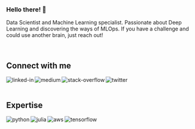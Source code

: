### Hello there! 👋
Data Scientist and Machine Learning specialist. Passionate about Deep Learning and discovering the ways of MLOps. If you have a challenge and could use another brain, just reach out!

<br>

## Connect with me


[<img align="left" alt="linked-in" src="https://img.shields.io/badge/linkedin-%230077B5.svg?&style=for-the-badge&logo=linkedin&logoColor=white"/>](https://www.linkedin.com/in/ignaciopastorsanchez/)
[<img align="left" alt="medium" src="https://img.shields.io/badge/medium-%2312100E.svg?&style=for-the-badge&logo=medium&logoColor=white" />](https://medium.com/@ignaciopastorsanchez)

<!-- Esto para luego, en un apartado diferente [<img align="left" alt="moveseventyeight" src="https://img.shields.io/badge/Project-moveseventyeight-blue" />](https://moveseventyeight.com/) -->

[<img align="left" alt="stack-overflow" src="https://img.shields.io/badge/stack%20overflow-FE7A16?logo=stack-overflow&logoColor=white&style=for-the-badge" />](https://stackoverflow.com/users/13915440/ipastor)
[<img align="left" alt="twitter" src="https://img.shields.io/badge/twitter-%231DA1F2.svg?&style=for-the-badge&logo=twitter&logoColor=white" />](https://twitter.com/moveseventy8)
<br>
<br>
## Expertise
<img align="left" alt="python" src="https://img.shields.io/badge/-Python-3776AB?logo=python&logoColor=white&style=for-the-badge" />
<img align="left" alt="julia" src="https://img.shields.io/badge/-Julia-9558B2?logo=julia&logoColor=white&style=for-the-badge" />
<img align="left" alt="aws" src="https://img.shields.io/badge/Amazon%20AWS-%23232F3E?logo=amazon-aws&logoColor=white&style=for-the-badge" />
<img align="left" alt="tensorflow" src="https://img.shields.io/badge/-Tensorflow-FF6F00?logo=tensorflow&logoColor=white&style=for-the-badge" />
<br>
<br>

<!--
**IpastorSan/Ipastorsan** is a ✨ _special_ ✨ repository because its `README.md` (this file) appears on your GitHub profile.

Here are some ideas to get you started:

- 🔭 I’m currently working on ...
- 🌱 I’m currently learning ...
- 👯 I’m looking to collaborate on ...
- 🤔 I’m looking for help with ...
- 💬 Ask me about ...
- 📫 How to reach me: ...
- 😄 Pronouns: ...
- ⚡ Fun fact: ...
-->

